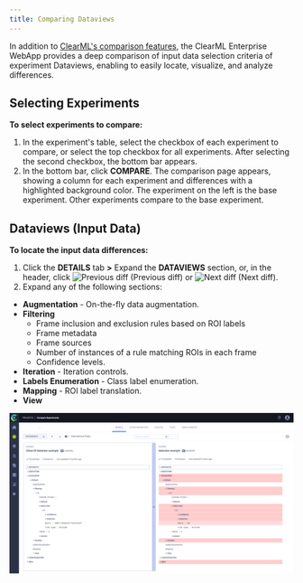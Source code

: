 ```yaml
--- 
title: Comparing Dataviews
---
```


In addition to [ClearML's comparison features](../../webapp/webapp_exp_comparing.md), the ClearML Enterprise WebApp 
provides a deep comparison of input data selection criteria of experiment Dataviews, enabling to easily locate, visualize, and analyze differences.

## Selecting Experiments 

**To select experiments to compare:**

1. In the experiment's table, select the checkbox of each experiment to compare, or select the top checkbox for all experiments. 
   After selecting the second checkbox, the bottom bar appears.
1. In the bottom bar, click **COMPARE**. The comparison page appears, showing a column for each experiment and differences with 
   a highlighted background color. The experiment on the left is the base experiment. Other experiments compare to the base experiment.

## Dataviews (Input Data)

**To locate the input data differences:**

1. Click the **DETAILS** tab **>** Expand the **DATAVIEWS** section, or, in the header, click <img src="/docs/latest/icons/ico-previous-diff.svg" alt="Previous diff" className="icon size-md" /> 
   (Previous diff) or <img src="/docs/latest/icons/ico-next-diff.svg" alt="Next diff" className="icon size-md space-sm" /> (Next diff).
1. Expand any of the following sections:

* **Augmentation** - On-the-fly data augmentation.
* **Filtering** 
  * Frame inclusion and exclusion rules based on ROI labels
  * Frame metadata
  * Frame sources 
  * Number of instances of a rule matching ROIs in each frame
  * Confidence levels.
* **Iteration** - Iteration controls.
* **Labels Enumeration** - Class label enumeration.
* **Mapping** - ROI label translation.
* **View**

![image](../../img/hyperdatasets/web-app/compare_dataviews.png)
